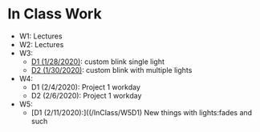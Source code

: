 # In Class Work

- W1: Lectures
- W2: Lectures
- W3:
  - [D1 (1/28/2020)](/InClass/W3D1/customBlink/customBlink.ino): custom blink single light
  - [D2 (1/30/2020)](/InClass/W3D2/customBlinkMultipleLights/customBlinkMultipleLights.ino): custom blink with multiple lights
- W4:
  - D1 (2/4/2020): Project 1 workday
  - D2 (2/6/2020): Project 1 workday
- W5:
  - [D1 (2/11/2020):]((/InClass/W5D1) New things with lights:fades and such
